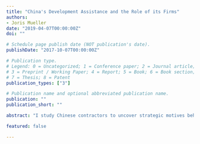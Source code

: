 ```yaml
---
title: "China's Development Assistance and the Role of its Firms"
authors:
- Joris Mueller
date: "2019-04-07T00:00:00Z"
doi: ""

# Schedule page publish date (NOT publication's date).
publishDate: "2017-10-07T00:00:00Z"

# Publication type.
# Legend: 0 = Uncategorized; 1 = Conference paper; 2 = Journal article;
# 3 = Preprint / Working Paper; 4 = Report; 5 = Book; 6 = Book section;
# 7 = Thesis; 8 = Patent
publication_types: ["3"]

# Publication name and optional abbreviated publication name.
publication: ""
publication_short: ""

abstract: "I study Chinese contractors to uncover strategic motives behind development assistance by the Chinese government to developing countries."

featured: false

---
```

